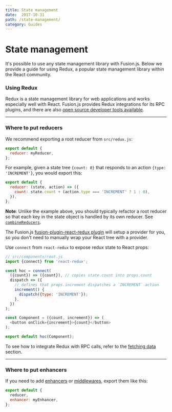 ```yaml
---
title: State management
date:  2017-10-31
path: /state-management/
category: Guides
---
```


# State management

It's possible to use any state management library with Fusion.js. Below we provide a guide for using Redux, a popular state management library within the React community.

### Using Redux

Redux is a state management library for web applications and works especially well with React. Fusion.js provides Redux integrations for its RPC plugins, and there are also [open source developer tools available](https://github.com/zalmoxisus/redux-devtools-extension).

---

### Where to put reducers

We recommend exporting a root reducer from `src/redux.js`:

```js
export default {
  reducer: myReducer,
};
```

For example, given a state tree `{count: 0}` that responds to an action `{type: 'INCREMENT'}`, you would export this:

```js
export default {
  reducer: (state, action) => ({
    count: state.count + (action.type === 'INCREMENT' ? 1 : 0),
  }),
};
```

**Note**: Unlike the example above, you should typically refactor a root reducer so that each key in the state object is handled by its own reducer. See [`combineReducers`](https://redux.js.org/docs/api/combineReducers.html).

The Fusion.js [fusion-plugin-react-redux plugin](/api/fusion-plugin-react-redux) will setup a provider for you, so you don't need to manually wrap your React tree with a provider.

Use `connect` from `react-redux` to expose redux state to React props:

```js
// src/components/root.js
import {connect} from 'react-redux';

const hoc = connect(
  ({count}) => ({count}), // copies state.count into props.count
  dispatch => ({
    // defines that props.increment dispatches a `INCREMENT` action
    increment() {
      dispatch({type: 'INCREMENT'});
    },
  })
);

const Component = ({count, increment}) => (
  <button onClick={increment}>{count}</button>
);

export default hoc(Component);
```

To see how to integrate Redux with RPC calls, refer to the [fetching data](/docs/guides/fetching-data) section.

---

### Where to put enhancers

If you need to add [enhancers](https://github.com/reactjs/redux/blob/master/docs/Glossary.md#store-enhancer) or [middlewares](https://github.com/reactjs/redux/blob/master/docs/Glossary.md#middleware), export them like this:

```js
export default {
  reducer,
  enhancer: myEnhancer,
};
```
